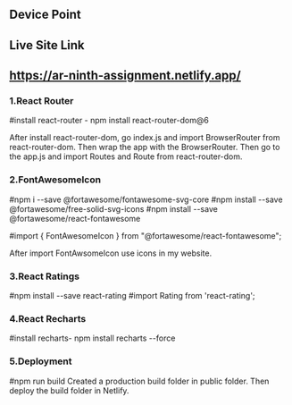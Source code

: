 ## Device Point

## Live Site Link
## https://ar-ninth-assignment.netlify.app/

### 1.React Router
#install react-router - npm install react-router-dom@6

After install react-router-dom, go index.js and import BrowserRouter from react-router-dom. Then wrap the app with the BrowserRouter.
Then go to the app.js and import Routes and Route from react-router-dom.


### 2.FontAwesomeIcon
#npm i --save @fortawesome/fontawesome-svg-core
#npm install --save @fortawesome/free-solid-svg-icons
#npm install --save @fortawesome/react-fontawesome

#import { FontAwesomeIcon } from "@fortawesome/react-fontawesome";

After import FontAwsomeIcon use icons in my website.

### 3.React Ratings
#npm install --save react-rating
#import Rating from 'react-rating';

### 4.React Recharts
#install recharts- npm install recharts --force

### 5.Deployment
#npm run build
Created a production build folder in public folder. Then  deploy the build folder in Netlify.




